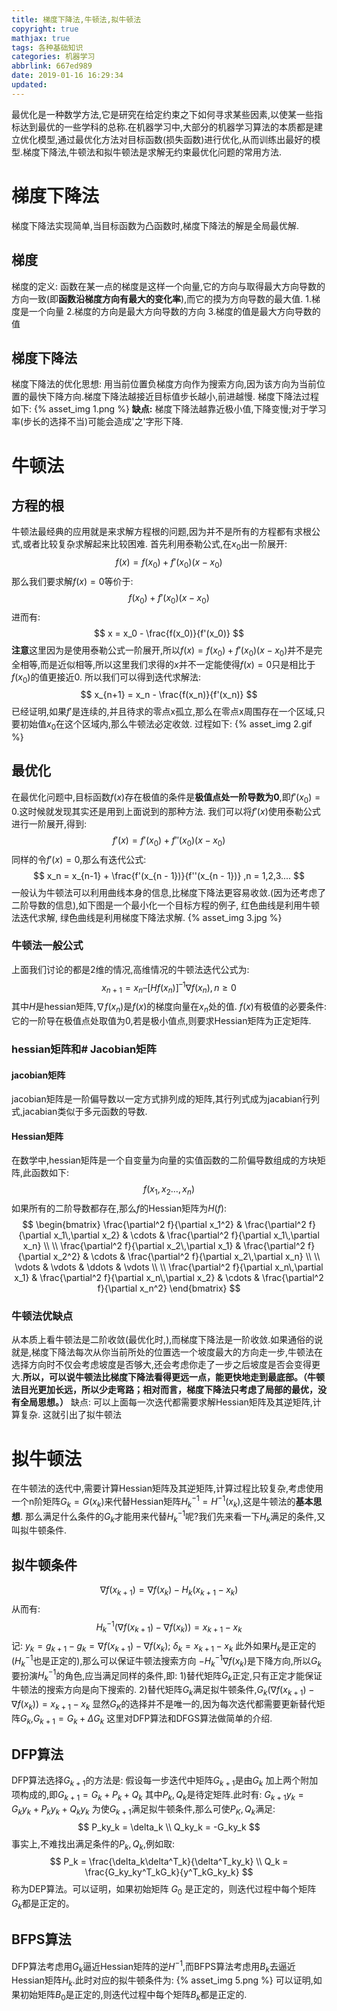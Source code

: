 ```yaml
---
title: 梯度下降法,牛顿法,拟牛顿法
copyright: true
mathjax: true
tags: 各种基础知识
categories: 机器学习
abbrlink: 667ed989
date: 2019-01-16 16:29:34
updated:
---
```

最优化是一种数学方法,它是研究在给定约束之下如何寻求某些因素,以使某一些指标达到最优的一些学科的总称.在机器学习中,大部分的机器学习算法的本质都是建立优化模型,通过最优化方法对目标函数(损失函数)进行优化,从而训练出最好的模型.梯度下降法,牛顿法和拟牛顿法是求解无约束最优化问题的常用方法.
<!--more-->
# 梯度下降法
梯度下降法实现简单,当目标函数为凸函数时,梯度下降法的解是全局最优解.
## 梯度
梯度的定义: 函数在某一点的梯度是这样一个向量,它的方向与取得最大方向导数的方向一致(即**函数沿梯度方向有最大的变化率**),而它的摸为方向导数的最大值.
1.梯度是一个向量
2.梯度的方向是最大方向导数的方向
3.梯度的值是最大方向导数的值
## 梯度下降法
梯度下降法的优化思想: 用当前位置负梯度方向作为搜索方向,因为该方向为当前位置的最快下降方向.梯度下降法越接近目标值步长越小,前进越慢.
梯度下降法过程如下:
{% asset_img 1.png %}
**缺点:**
梯度下降法越靠近极小值,下降变慢;对于学习率(步长的选择不当)可能会造成'之'字形下降.
# 牛顿法
## 方程的根
牛顿法最经典的应用就是来求解方程根的问题,因为并不是所有的方程都有求根公式,或者比较复杂求解起来比较困难.
首先利用泰勒公式,在$x_0$出一阶展开:
$$
f(x) = f(x_0) + f'(x_0)(x-x_0)
$$
那么我们要求解$f(x) = 0$等价于:
$$
f(x_0) + f'(x_0)(x-x_0) 
$$
进而有:
$$
x = x_0 - \frac{f(x_0)}{f'(x_0)}
$$
**注意**这里因为是使用泰勒公式一阶展开,所以$f(x) = f(x_0) + f'(x_0)(x-x_0)$并不是完全相等,而是近似相等,所以这里我们求得的$x$并不一定能使得$f(x) = 0$只是相比于$f(x_0)$的值更接近0.
所以我们可以得到迭代求解法:
$$
x_{n+1} = x_n - \frac{f(x_n)}{f'(x_n)}
$$
已经证明,如果$f'$是连续的,并且待求的零点x孤立,那么在零点x周围存在一个区域,只要初始值$x_0$在这个区域内,那么牛顿法必定收敛.
过程如下:
{% asset_img 2.gif %}
## 最优化
在最优化问题中,目标函数$f(x)$存在极值的条件是**极值点处一阶导数为0**,即$f'(x_0) = 0$.这时候就发现其实还是用到上面说到的那种方法.
我们可以将$f'(x)$使用泰勒公式进行一阶展开,得到:
$$
f'(x) = f'(x_0) + f''(x_0)(x-x_0)
$$
同样的令$f'(x) = 0$,那么有迭代公式:
$$
x_n = x_{n-1} + \frac{f'(x_{n - 1})}{f''(x_{n - 1})} ,n = 1,2,3....
$$
一般认为牛顿法可以利用曲线本身的信息,比梯度下降法更容易收敛.(因为还考虑了二阶导数的信息),如下图是一个最小化一个目标方程的例子, 红色曲线是利用牛顿法迭代求解, 绿色曲线是利用梯度下降法求解.
{% asset_img 3.jpg %}
### 牛顿法一般公式
上面我们讨论的都是2维的情况,高维情况的牛顿法迭代公式为:
$$
{x_{n + 1}} = {x_n} – {[Hf({x_n})]^{ – 1}}\nabla f({x_n}),n \ge 0
$$
其中$H$是hessian矩阵,$\nabla f({x_n})$是$f(x)$的梯度向量在$x_n$处的值.
$f(x)$有极值的必要条件: 它的一阶导在极值点处取值为0,若是极小值点,则要求Hessian矩阵为正定矩阵.
### hessian矩阵和# Jacobian矩阵
#### jacobian矩阵
jacobian矩阵是一阶偏导数以一定方式排列成的矩阵,其行列式成为jacabian行列式,jacabian类似于多元函数的导数.
#### Hessian矩阵
在数学中,hessian矩阵是一个自变量为向量的实值函数的二阶偏导数组成的方块矩阵,此函数如下:
$$
f({x_1},{x_2} \ldots ,{x_n})
$$
如果所有的二阶导数都存在,那么$f$的Hessian矩阵为$H(f)$:
$$
\begin{bmatrix} 
\frac{\partial^2 f}{\partial x_1^2} & \frac{\partial^2 f}{\partial x_1\,\partial x_2} & \cdots & \frac{\partial^2 f}{\partial x_1\,\partial x_n} \\  \\ 
\frac{\partial^2 f}{\partial x_2\,\partial x_1} & \frac{\partial^2 f}{\partial x_2^2} & \cdots & \frac{\partial^2 f}{\partial x_2\,\partial x_n} \\  \\ 
\vdots & \vdots & \ddots & \vdots \\  \\ 
\frac{\partial^2 f}{\partial x_n\,\partial x_1} & \frac{\partial^2 f}{\partial x_n\,\partial x_2} & \cdots & \frac{\partial^2 f}{\partial x_n^2} 
\end{bmatrix}
$$
### 牛顿法优缺点

从本质上看牛顿法是二阶收敛(最优化时,),而梯度下降法是一阶收敛.如果通俗的说就是,梯度下降法每次从你当前所处的位置选一个坡度最大的方向走一步,牛顿法在选择方向时不仅会考虑坡度是否够大,还会考虑你走了一步之后坡度是否会变得更大.**所以，可以说牛顿法比梯度下降法看得更远一点，能更快地走到最底部。（牛顿法目光更加长远，所以少走弯路；相对而言，梯度下降法只考虑了局部的最优，没有全局思想。）**
缺点: 可以上面每一次迭代都需要求解Hessian矩阵及其逆矩阵,计算复杂.
这就引出了拟牛顿法
# 拟牛顿法
在牛顿法的迭代中,需要计算Hessian矩阵及其逆矩阵,计算过程比较复杂,考虑使用一个n阶矩阵$G_k = G(x_k)$来代替Hessian矩阵$H_k^{-1} = H^{-1}(x_k)$,这是牛顿法的**基本思想**.
那么满足什么条件的$G_k$才能用来代替$H_k^{-1}$呢?我们先来看一下$H_k$满足的条件,又叫拟牛顿条件.
## 拟牛顿条件
$$
\nabla f(x_{k + 1}) = \nabla f(x_k) -  H_k(x_{k + 1} - x_k) 
$$
从而有:
$$
H_k^{-1}(\nabla f(x_{k + 1})  -\nabla f(x_k) ) = x_{k + 1} - x_k
$$
记:
$y_k = g_{k + 1} - g_k= \nabla f(x_{k + 1})  -\nabla f(x_k)$;
$\delta_k = x_{k + 1} - x_k$
此外如果$H_k$是正定的($H^{-1}_k$也是正定的),那么可以保证牛顿法搜索方向
$-H^{-1}_k \nabla f(x_k)$是下降方向,所以$G_k$要扮演$H^{-1}_k$的角色,应当满足同样的条件,即:
1)替代矩阵$G_k$正定,只有正定才能保证牛顿法的搜索方向是向下搜索的.
2)替代矩阵$G_k$满足拟牛顿条件,$G_k(\nabla f(x_{k + 1}) - \nabla f(x_k)) = x_{k + 1} - x_k$
显然$G_K$的选择并不是唯一的,因为每次迭代都需要更新替代矩阵$G_k$,$G_{k + 1} = G_k + \Delta G_k$
这里对DFP算法和DFGS算法做简单的介绍.
## DFP算法
DFP算法选择$G_{k + 1}$的方法是: 假设每一步迭代中矩阵$G_{k + 1}$是由$G_k$ 加上两个附加项构成的,即$G_{k + 1} = G_k + P_k + Q_k$
其中$P_k,Q_k$是待定矩阵.此时有: $G_{k+ 1}y_k = G_ky_k + P_ky_k + Q_ky_k$
为使$G_{k + 1}$满足拟牛顿条件,那么可使$P_K,Q_k$满足:
$$
P_ky_k = \delta_k \\ Q_ky_k = -G_ky_k
$$
事实上,不难找出满足条件的$P_k,Q_k$,例如取:
$$
P_k = \frac{\delta_k\delta^T_k}{\delta^T_ky_k} \\
Q_k = \frac{G_ky_ky^T_kG_k}{y^T_kG_ky_k}
$$
称为DEP算法。可以证明，如果初始矩阵 $G_0$ 是正定的，则迭代过程中每个矩阵 $G_k$都是正定的。
## BFPS算法
DFP算法考虑用$G_k$逼近Hessian矩阵的逆$H^{-1}$,而BFPS算法考虑用$B_k$去逼近Hessian矩阵$H_k$.此时对应的拟牛顿条件为:
{% asset_img 5.png %}
可以证明,如果初始矩阵$B_0$是正定的,则迭代过程中每个矩阵$B_k$都是正定的.

